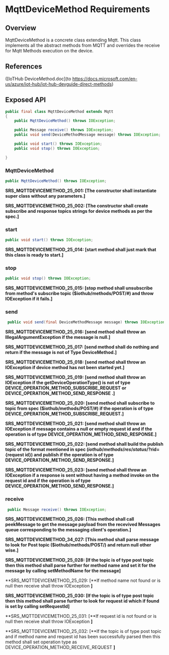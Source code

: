 # MqttDeviceMethod Requirements

## Overview

MqttDeviceMethod is a concrete class extending Mqtt. This class implements all the abstract methods from MQTT and overrides the receive for Mqtt Methods execution on the device.

## References

([IoTHub DeviceMethod.doc](to https://docs.microsoft.com/en-us/azure/iot-hub/iot-hub-devguide-direct-methods)

## Exposed API

```java
public final class MqttDeviceMethod extends Mqtt
{
    public MqttDeviceMethod() throws IOException;

    public Message receive() throws IOException;
    public void send(DeviceMethodMessage message) throws IOException;

    public void start() throws IOException;
    public void stop() throws IOException;

}
```

### MqttDeviceMethod

```java
public MqttDeviceMethod() throws IOException;
```

**SRS_MQTTDEVICEMETHOD_25_001: [**The constructor shall instantiate super class without any parameters.**]**

**SRS_MQTTDEVICEMETHOD_25_002: [**The constructor shall create subscribe and response topics strings for device methods as per the spec.**]**


### start

```java
public void start() throws IOException;
```

**SRS_MQTTDEVICEMETHOD_25_014: [**start method shall just mark that this class is ready to start.**]**


### stop

```java
public void stop() throws IOException;
```

**SRS_MQTTDEVICEMETHOD_25_015: [**stop method shall unsubscribe from method's subscribe topic ($iothub/methods/POST/#) and throw IOException if it fails.**]**

### send

```java
 public void send(final DeviceMethodMessage message) throws IOException;
```

**SRS_MQTTDEVICEMETHOD_25_016: [**send method shall throw an IllegalArgumentException if the message is null.**]**

**SRS_MQTTDEVICEMETHOD_25_017: [**send method shall do nothing and return if the message is not of Type DeviceMethod.**]**

**SRS_MQTTDEVICEMETHOD_25_018: [**send method shall throw an IOException if device method has not been started yet.**]**

**SRS_MQTTDEVICEMETHOD_25_019: [**send method shall throw an IOException if the getDeviceOperationType() is not of type DEVICE_OPERATION_METHOD_SUBSCRIBE_REQUEST or DEVICE_OPERATION_METHOD_SEND_RESPONSE .**]**

**SRS_MQTTDEVICEMETHOD_25_020: [**send method shall subscribe to topic from spec ($iothub/methods/POST/#) if the operation is of type DEVICE_OPERATION_METHOD_SUBSCRIBE_REQUEST.**]**

**SRS_MQTTDEVICEMETHOD_25_021: [**send method shall throw an IOException if message contains a null or empty request id and if the operation is of type DEVICE_OPERATION_METHOD_SEND_RESPONSE.**]**

**SRS_MQTTDEVICEMETHOD_25_022: [**send method shall build the publish topic of the format mentioned in spec ($iothub/methods/res/{status}/?$rid={request id}) and publish if the operation is of type DEVICE_OPERATION_METHOD_SEND_RESPONSE.**]**

**SRS_MQTTDEVICEMETHOD_25_023: [**send method shall throw an IOException if a response is sent without having a method invoke on the request id and if the operation is of type DEVICE_OPERATION_METHOD_SEND_RESPONSE.**]**


### receive

```java
 public Message receive() throws IOException;
```

**SRS_MQTTDEVICEMETHOD_25_026: [**This method shall call peekMessage to get the message payload from the recevived Messages queue corresponding to the messaging client's operation.**]**

**SRS_MQTTDEVICEMETHOD_34_027: [**This method shall parse message to look for Post topic ($iothub/methods/POST/) and return null other wise.**]**

**SRS_MQTTDEVICEMETHOD_25_028: [**If the topic is of type post topic then this method shall parse further for method name and set it for the message by calling setMethodName for the message**]**

**SRS_MQTTDEVICEMETHOD_25_029: [**If method name not found or is null then receive shall throw IOException **]**

**SRS_MQTTDEVICEMETHOD_25_030: [**If the topic is of type post topic then this method shall parse further to look for request id which if found is set by calling setRequestId**]**

**SRS_MQTTDEVICEMETHOD_25_031: [**If request id is not found or is null then receive shall throw IOException **]**

**SRS_MQTTDEVICEMETHOD_25_032: [**If the topic is of type post topic and if method name and request id has been successfully parsed then this method shall set operation type as DEVICE_OPERATION_METHOD_RECEIVE_REQUEST **]**






















    
    
   